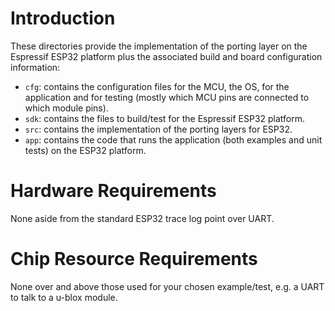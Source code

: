 # Introduction
These directories provide the implementation of the porting layer on the Espressif ESP32 platform plus the associated build and board configuration information:

- `cfg`: contains the configuration files for the MCU, the OS, for the application and for testing (mostly which MCU pins are connected to which module pins).
- `sdk`: contains the files to build/test for the Espressif ESP32 platform.
- `src`: contains the implementation of the porting layers for ESP32.
- `app`: contains the code that runs the application (both examples and unit tests) on the ESP32 platform.

# Hardware Requirements
None aside from the standard ESP32 trace log point over UART.

# Chip Resource Requirements
None over and above those used for your chosen example/test, e.g. a UART to talk to a u-blox module.
